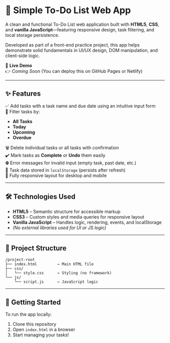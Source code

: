
# 📝 Simple To-Do List Web App

A clean and functional To-Do List web application built with **HTML5**, **CSS**, and **vanilla JavaScript**—featuring responsive design, task filtering, and local storage persistence.

Developed as part of a front-end practice project, this app helps demonstrate solid fundamentals in UI/UX design, DOM manipulation, and client-side logic.

🔗 **Live Demo**  
👉 _Coming Soon_ (You can deploy this on GitHub Pages or Netlify)

---

## ✨ Features

✅ Add tasks with a task name and due date using an intuitive input form  
📆 Filter tasks by:
- **All Tasks**
- **Today**
- **Upcoming**
- **Overdue**

🗑️ Delete individual tasks or all tasks with confirmation  
✔️ Mark tasks as **Complete** or **Undo** them easily  
⛔ Error messages for invalid input (empty task, past date, etc.)  
💾 Task data stored in `localStorage` (persists after refresh)  
📱 Fully responsive layout for desktop and mobile

---

## 🛠️ Technologies Used

- **HTML5** – Semantic structure for accessible markup  
- **CSS3** – Custom styles and media queries for responsive layout  
- **Vanilla JavaScript** – Handles logic, rendering, events, and localStorage  
- *(No external libraries used for UI or JS logic)*

---

## 📂 Project Structure

```
/project-root
├── index.html         ← Main HTML file
├── css/
│   └── style.css      ← Styling (no framework)
└── js/
    └── script.js      ← JavaScript logic
```

---

## 🚀 Getting Started

To run the app locally:

1. Clone this repository  
2. Open `index.html` in a browser  
3. Start managing your tasks!
